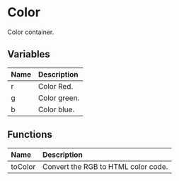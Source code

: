 # Color

Color container.

## Variables

| Name | Description |
|:---|:---|
| r | Color Red. |
| g | Color green. |
| b | Color blue. |

## Functions

| Name | Description |
|:---|:---|
| toColor | Convert the RGB to HTML color code. |

